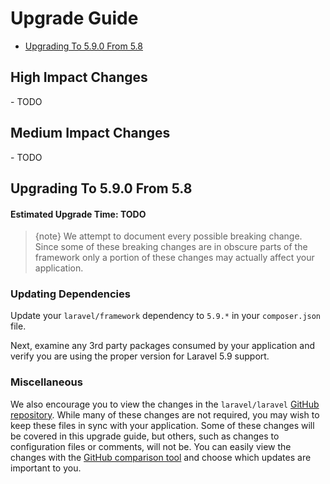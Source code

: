 # Upgrade Guide

- [Upgrading To 5.9.0 From 5.8](#upgrade-5.9.0)

<a name="high-impact-changes"></a>
## High Impact Changes

<div class="content-list" markdown="1">
- TODO
</div>

<a name="medium-impact-changes"></a>
## Medium Impact Changes

<div class="content-list" markdown="1">
- TODO
</div>

<a name="upgrade-5.9.0"></a>
## Upgrading To 5.9.0 From 5.8

#### Estimated Upgrade Time: TODO

> {note} We attempt to document every possible breaking change. Since some of these breaking changes are in obscure parts of the framework only a portion of these changes may actually affect your application.

<a name="updating-dependencies"></a>
### Updating Dependencies

Update your `laravel/framework` dependency to `5.9.*` in your `composer.json` file.

Next, examine any 3rd party packages consumed by your application and verify you are using the proper version for Laravel 5.9 support.

<a name="miscellaneous"></a>
### Miscellaneous

We also encourage you to view the changes in the `laravel/laravel` [GitHub repository](https://github.com/laravel/laravel). While many of these changes are not required, you may wish to keep these files in sync with your application. Some of these changes will be covered in this upgrade guide, but others, such as changes to configuration files or comments, will not be. You can easily view the changes with the [GitHub comparison tool](https://github.com/laravel/laravel/compare/5.8...master) and choose which updates are important to you.
